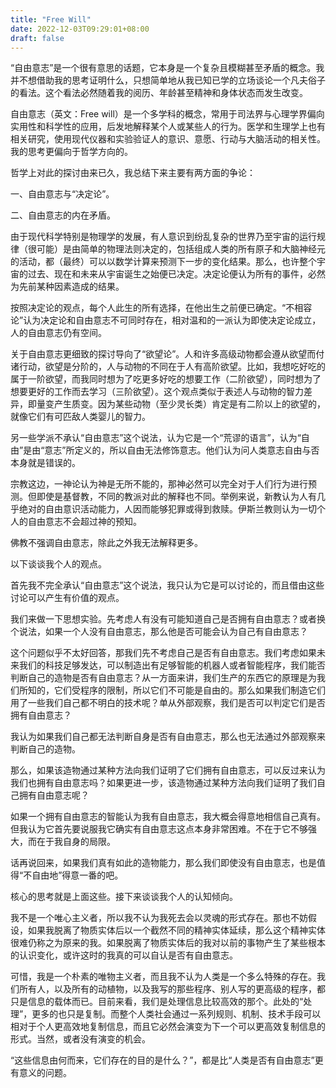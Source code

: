 ```yaml
---
title: "Free Will"
date: 2022-12-03T09:29:01+08:00
draft: false
---
```


“自由意志”是一个很有意思的话题，它本身是一个复杂且模糊甚至矛盾的概念。我并不想借助我的思考证明什么，只想简单地从我已知已学的立场谈论一个凡夫俗子的看法。这个看法必然随着我的阅历、年龄甚至精神和身体状态而发生改变。

自由意志（英文：Free will）是一个多学科的概念，常用于司法界与心理学界偏向实用性和科学性的应用，后发地解释某个人或某些人的行为。医学和生理学上也有相关研究，使用现代仪器和实验验证人的意识、意愿、行动与大脑活动的相关性。我的思考更偏向于哲学方向的。

哲学上对此的探讨由来已久，我总结下来主要有两方面的争论：

一、自由意志与“决定论”。

二、自由意志的内在矛盾。

由于现代科学特别是物理学的发展，有人意识到纷乱复杂的世界乃至宇宙的运行规律（很可能）是由简单的物理法则决定的，包括组成人类的所有原子和大脑神经元的活动，都（最终）可以以数学计算来预测下一步的变化结果。那么，也许整个宇宙的过去、现在和未来从宇宙诞生之始便已决定。决定论便认为所有的事件，必然为先前某种因素造成的结果。

按照决定论的观点，每个人此生的所有选择，在他出生之前便已确定。“不相容论”认为决定论和自由意志不可同时存在，相对温和的一派认为即使决定论成立，人的自由意志仍有空间。

关于自由意志更细致的探讨导向了“欲望论”。人和许多高级动物都会遵从欲望而付诸行动，欲望是分阶的，人与动物的不同在于人有高阶欲望。比如，我想吃好吃的属于一阶欲望，而我同时想为了吃更多好吃的想要工作（二阶欲望），同时想为了想要更好的工作而去学习（三阶欲望）。这个观点类似于表述人与动物的智力差异，即量变产生质变。因为某些动物（至少灵长类）肯定是有二阶以上的欲望的，就像它们有可匹敌人类婴儿的智力。

另一些学派不承认“自由意志”这个说法，认为它是一个“荒谬的语言”，认为“自由”是由“意志”所定义的，所以自由无法修饰意志。他们认为问人类意志自由与否本身就是错误的。

宗教这边，一神论认为神是无所不能的，那神必然可以完全对于人们行为进行预测。但即使是基督教，不同的教派对此的解释也不同。举例来说，新教认为人有几乎绝对的自由意识活动能力，人因而能够犯罪或得到救赎。伊斯兰教则认为一切个人的自由意志不会超过神的预知。

佛教不强调自由意志，除此之外我无法解释更多。

以下谈谈我个人的观点。

首先我不完全承认“自由意志”这个说法，我只认为它是可以讨论的，而且借由这些讨论可以产生有价值的观点。

我们来做一下思想实验。先考虑人有没有可能知道自己是否拥有自由意志？或者换个说法，如果一个人没有自由意志，那么他是否可能会认为自己有自由意志？

这个问题似乎不太好回答，那我们先不考虑自己是否有自由意志。我们考虑如果未来我们的科技足够发达，可以制造出有足够智能的机器人或者智能程序，我们能否判断自己的造物是否有自由意志？从一方面来讲，我们生产的东西它的原理是为我们所知的，它们受程序的限制，所以它们不可能是自由的。那么如果我们制造它们用了一些我们自己都不明白的技术呢？单从外部观察，我们是否可以判定它们是否拥有自由意志？

我认为如果我们自己都无法判断自身是否有自由意志，那么也无法通过外部观察来判断自己的造物。

那么，如果该造物通过某种方法向我们证明了它们拥有自由意志，可以反过来认为我们也拥有自由意志吗？如果更进一步，该造物通过某种方法向我们证明了我们自己拥有自由意志呢？

如果一个拥有自由意志的智能认为我有自由意志，我大概会得意地相信自己真有。但我认为它首先要说服我它确实有自由意志这点本身非常困难。不在于它不够强大，而在于我自身的局限。

话再说回来，如果我们真有如此的造物能力，那么我们即使没有自由意志，也是值得“不自由地”得意一番的吧。

核心的思考就是上面这些。接下来谈谈我个人的认知倾向。

我不是一个唯心主义者，所以我不认为我死去会以灵魂的形式存在。那也不妨假设，如果我脱离了物质实体后以一个截然不同的精神实体延续，那么这个精神实体很难仍称之为原来的我。如果脱离了物质实体后的我对以前的事物产生了某些根本的认识变化，或许这时的我真的可以自认是否有自由意志。

可惜，我是一个朴素的唯物主义者，而且我不认为人类是一个多么特殊的存在。我们所有人，以及所有的动植物，以及我写的那些程序、别人写的更高级的程序，都只是信息的载体而已。目前来看，我们是处理信息比较高效的那个。此处的“处理”，更多的也只是复制。而整个人类社会通过一系列规则、机制、技术手段可以相对于个人更高效地复制信息，而且它必然会演变为下一个可以更高效复制信息的形式。当然，或者没有演变的机会。

“这些信息由何而来，它们存在的目的是什么？”，都是比“人类是否有自由意志”更有意义的问题。
